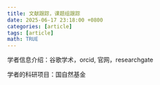 ```yaml
---
title: 文献跟踪，课题组跟踪
date: 2025-06-17 23:18:00 +0800
categories: [article]
tags: [article]
math: TRUE
---
```


学者信息介绍：谷歌学术，orcid, 官网，researchgate

学者的科研项目：国自然基金
